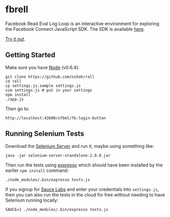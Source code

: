 fbrell
======

Facebook Read Eval Log Loop is an interactive environment for exploring the
Facebook Connect JavaScript SDK. The SDK is available
[here](http://github.com/facebook/connect-js).

[Try it out](http://www.fbrell.com/xfbml/fb:login-button).

Getting Started
---------------

Make sure you have [Node](http://nodejs.org/) (v0.6.4):

    git clone https://github.com/nshah/rell
    cd rell
    cp settings.js.sample settings.js
    vim settings.js # put in your settings
    npm install
    ./app.js

Then go to:

    http://localhost:43600/xfbml/fb:login-button


Running Selenium Tests
----------------------

Download the [Selenium Server](http://seleniumhq.org/download/) and run it,
maybe using something like:

    java -jar selenium-server-standalone-2.0.0.jar

Then run the tests using [expresso](http://visionmedia.github.com/expresso/)
which should have been installed by the earlier `npm install` command:

    ./node_modules/.bin/expresso tests.js

If you signup for [Sauce Labs](https://saucelabs.com/) and enter your
credentials into `settings.js`, then you can also run the tests in the cloud
for free without needing to have Selenium running locally:

    SAUCE=1 ./node_modules/.bin/expresso tests.js
